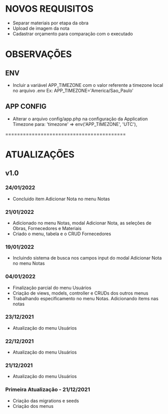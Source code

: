 # NOVOS REQUISITOS

- Separar materiais por etapa da obra
- Upload de imagem da nota
- Cadastrar orçamento para comparação com o executado

# OBSERVAÇÕES

## ENV
- Incluir a variável APP_TIMEZONE com o valor referente a timezone local no arquivo .env
    Ex: APP_TIMEZONE='America/Sao_Paulo'

## APP CONFIG
- Alterar o arquivo config/app.php na configuração da Application Timezone para:
    'timezone' => env('APP_TIMEZONE', 'UTC'),

=========================================
# ATUALIZAÇÕES

## v1.0

### 24/01/2022
- Concluido item Adicionar Nota no menu Notas

### 21/01/2022
- Adicionado no menu Notas, modal Adicionar Nota, as seleções de Obras, Fornecedores e Materiais
- Criado o menu, tabela e o CRUD Fornecedores

### 19/01/2022
- Incluindo sistema de busca nos campos input do modal Adicionar Nota no menu Notas

### 04/01/2022
- Finalização parcial do menu Usuários
- Criação de views, models, controller e CRUDs dos outros menus
- Trabalhando especificamento no menu Notas. Adicionando items nas notas

### 23/12/2021
- Atualização do menu Usuários

### 22/12/2021
- Atualização do menu Usuários

### 21/12/2021
- Atualização do menu Usuários

### Primeira Atualização - 21/12/2021
- Criação das migrations e seeds
- Criação dos menus


